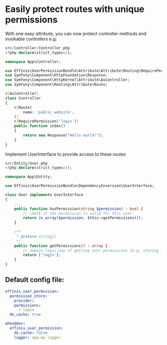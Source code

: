 # Easily protect routes with unique permissions

With one easy attribute, you can now protect controller methods and invokable controllers e.g:

```php
src/Controller/Controller.php
<?php declare(strict_types=1);

namespace App\Controller;

use Effinix\UserPermissionBundle\Attribute\Attribute\Routing\RequirePermission;
use Symfony\Component\HttpFoundation\Response;
use Symfony\Component\HttpKernel\Attribute\AsController;
use Symfony\Component\Routing\Attribute\Route;

#[AsController]
class Controller
{
    #[Route(
        name: 'public_website',
    )]
    #[RequirePermission('login')]
    public function index()
    {
        return new Response("Hello world!");
    }
}
```

Implement UserInterface to provide access to these routes
```php
src/Entity/User.php
<?php declare(strict_types=1);

namespace App\Entity;

use Effinix\UserPermissionBundle\DependencyInversion\UserInterface;

class User implements UserInterface
{
    ...
    public function hasPermission(string $permission) : bool {
        // check if the permission is valid for this user
        return in_array($permission, $this->getPermissions());
    }
    
    /**
     * @return string[]
     */
    public function getPermissions() : array {
        // domain logic way of getting user permissions (e.g. storing in the database)
        return ['login'];
    }
}
```

## Default config file:

```yaml
effinix_user_permission:
  permission_store:
    provider:
    permissions:
      - login
  do_cache: true

when@dev:
  effinix_user_permission:
    do_cache: false
    logger: app.my-logger
```
